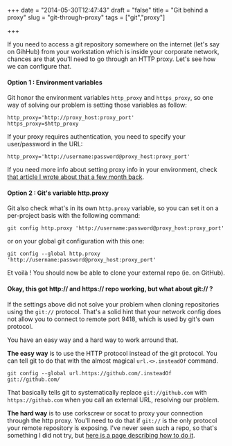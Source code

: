 +++
date = "2014-05-30T12:47:43"
draft = "false"
title = "Git behind a proxy"
slug = "git-through-proxy"
tags = ["git","proxy"]

+++

If you need to access a git repository somewhere on the internet (let's say on GihHub) from your workstation which is inside your corporate network, chances are that you'll need to go through an HTTP proxy. Let's see how we can configure that.

#### Option 1 : Environment variables
Git honor the environment variables `http_proxy` and `https_proxy`, so one way of solving our problem is setting those variables as follow:

	http_proxy='http://proxy_host:proxy_port'
    https_proxy=$http_proxy

If your proxy requires authentication, you need  to specify your user/password in the URL:

	http_proxy='http://username:password@proxy_host:proxy_port'

If you need more info about setting proxy info in your environment, check [that article I wrote about that a few month back](http://nknu.net/ubuntu-14-04-proxy-authentication-config/).

#### Option 2 : Git's variable http.proxy

Git also check what's in its own `http.proxy` variable, so you can set it on a per-project basis with the following command:

	git config http.proxy 'http://username:password@proxy_host:proxy_port'

or on your global git configuration with this one:

	git config --global http.proxy 'http://username:password@proxy_host:proxy_port'

Et voilà ! You should now be able to clone your external repo (ie. on GitHub).
#### Okay, this got http:// and https:// repo working, but what about git:// ?

If the settings above did not solve your problem when cloning repositories using the `git://` protocol. That's a solid hint that your network config does not allow you to connect to remote port 9418, which is used by git's own protocol.

You have an easy way and a hard way to work arround that.

<strong>The easy way</strong> is to use the HTTP protocol instead of the git protocol. You can tell git to do that with the almost magical `url.<>.insteadOf` command.

	git config --global url.https://github.com/.insteadOf git://github.com/

That basically tells git to systematically replace `git://github.com` with `https://github.com` when you call an external URL, resolving our problem.

<strong>The hard way</strong> is to use corkscrew or socat to proxy your connection through the http proxy. You'll need to do that if `git://` is the only protocol your remote repository is exposing. I've never seen such a repo, so that's something I did not try, but [here is a page describing how to do it](http://gitolite.com/git-over-proxy.html#proxying-the-git-protocol).
